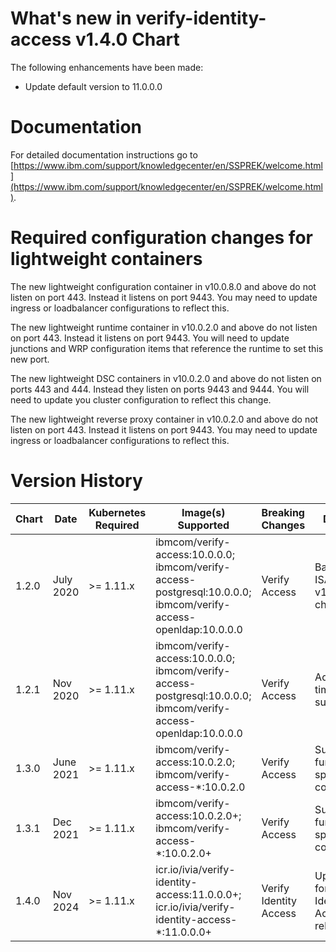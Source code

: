 # What's new in verify-identity-access v1.4.0 Chart
The following enhancements have been made:
* Update default version to 11.0.0.0

# Documentation
For detailed documentation instructions go to [https://www.ibm.com/support/knowledgecenter/en/SSPREK/welcome.html](https://www.ibm.com/support/knowledgecenter/en/SSPREK/welcome.html).

# Required configuration changes for lightweight containers
The new lightweight configuration container in v10.0.8.0 and above do not listen on port 443.  Instead it listens on port 9443.  You may need to update ingress or loadbalancer configurations to reflect this.

The new lightweight runtime container in v10.0.2.0 and above do not listen on port 443.  Instead it listens on port 9443.  You will need to update junctions and WRP configuration items that reference the runtime to set this new port.

The new lightweight DSC containers in v10.0.2.0 and above do not listen on ports 443 and 444. Instead they listen on ports 9443 and 9444.  You will need to update you cluster configuration to reflect this change.

The new lightweight reverse proxy container in v10.0.2.0 and above do not listen on port 443.  Instead it listens on port 9443.  You may need to update ingress or loadbalancer configurations to reflect this.

# Version History

| Chart | Date | Kubernetes Required | Image(s) Supported | Breaking Changes | Details
| ----- | ---- | ------------------- | ------------------ | ---------------- | -------
| 1.2.0 | July 2020  | >= 1.11.x | ibmcom/verify-access:10.0.0.0; ibmcom/verify-access-postgresql:10.0.0.0; ibmcom/verify-access-openldap:10.0.0.0 | Verify Access | Based on ISAM v1.2.0 charts
| 1.2.1 | Nov 2020  | >= 1.11.x | ibmcom/verify-access:10.0.0.0; ibmcom/verify-access-postgresql:10.0.0.0; ibmcom/verify-access-openldap:10.0.0.0 | Verify Access | Add timezone support
| 1.3.0 | June 2021  | >= 1.11.x | ibmcom/verify-access:10.0.2.0; ibmcom/verify-access-*:10.0.2.0 | Verify Access | Support function-specific containers
| 1.3.1 | Dec 2021  | >= 1.11.x | ibmcom/verify-access:10.0.2.0+; ibmcom/verify-access-*:10.0.2.0+ | Verify Access | Support function-specific containers
| 1.4.0 | Nov 2024  | >= 1.11.x | icr.io/ivia/verify-identity-access:11.0.0.0+; icr.io/ivia/verify-identity-access-*:11.0.0.0+ | Verify Identity Access | Update for Verify Identity Access rebrand
